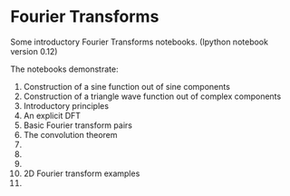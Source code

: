 Fourier Transforms
==================

Some introductory Fourier Transforms notebooks.
(Ipython notebook version 0.12)

The notebooks demonstrate:

1. Construction of a sine function out of sine components
2. Construction of a triangle wave function out of complex components
3. Introductory principles
4. An explicit DFT
5. Basic Fourier transform pairs
6. The convolution theorem
7. 
8.
9.
10. 2D Fourier transform examples
11. 
